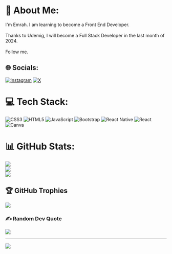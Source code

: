 # 💫 About Me: 
I'm Emrah. I am learning to become a Front End Developer.<br><br>Thanks to Udemig, I will become a Full Stack Developer in the last month of 2024.<br><br>Follow me.


## 🌐 Socials:
[![Instagram](https://img.shields.io/badge/Instagram-%23E4405F.svg?logo=Instagram&logoColor=white)](https://instagram.com/34emrahatalay35) [![X](https://img.shields.io/badge/X-black.svg?logo=X&logoColor=white)](https://x.com/emrahatalay79) 

# 💻 Tech Stack:
![CSS3](https://img.shields.io/badge/css3-%231572B6.svg?style=flat&logo=css3&logoColor=white) ![HTML5](https://img.shields.io/badge/html5-%23E34F26.svg?style=flat&logo=html5&logoColor=white) ![JavaScript](https://img.shields.io/badge/javascript-%23323330.svg?style=flat&logo=javascript&logoColor=%23F7DF1E) ![Bootstrap](https://img.shields.io/badge/bootstrap-%238511FA.svg?style=flat&logo=bootstrap&logoColor=white) ![React Native](https://img.shields.io/badge/react_native-%2320232a.svg?style=flat&logo=react&logoColor=%2361DAFB) ![React](https://img.shields.io/badge/react-%2320232a.svg?style=flat&logo=react&logoColor=%2361DAFB) ![Canva](https://img.shields.io/badge/Canva-%2300C4CC.svg?style=flat&logo=Canva&logoColor=white)
# 📊 GitHub Stats:
![](https://github-readme-stats.vercel.app/api?username=ESA1979&theme=dracula&hide_border=true&include_all_commits=true&count_private=true)<br/>
![](https://github-readme-streak-stats.herokuapp.com/?user=ESA1979&theme=dracula&hide_border=true)<br/>
![](https://github-readme-stats.vercel.app/api/top-langs/?username=ESA1979&theme=dracula&hide_border=true&include_all_commits=true&count_private=true&layout=compact)

## 🏆 GitHub Trophies
![](https://github-profile-trophy.vercel.app/?username=ESA1979&theme=radical&no-frame=true&no-bg=false&margin-w=4)

### ✍️ Random Dev Quote
![](https://quotes-github-readme.vercel.app/api?type=horizontal&theme=radical)

---
[![](https://visitcount.itsvg.in/api?id=ESA1979&icon=7&color=1)](https://visitcount.itsvg.in)

<!-- Proudly created with GPRM ( https://gprm.itsvg.in ) -->
